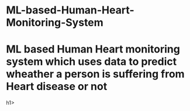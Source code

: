 # ML-based-Human-Heart-Monitoring-System

<h1>ML based Human Heart monitoring system which uses data to predict wheather a person is suffering from Heart disease or not</H1>h1>

